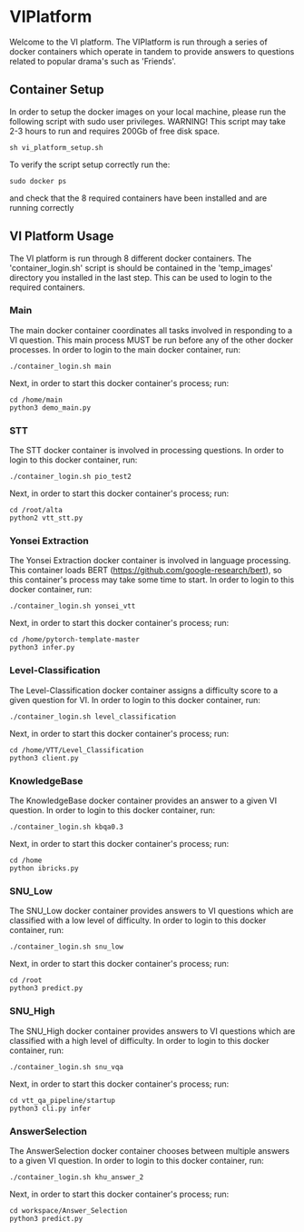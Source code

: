 # VIPlatform
Welcome to the VI platform. The VIPlatform is run through a series of docker containers which
operate in tandem to provide answers to questions related to popular drama's such as 'Friends'.


## Container Setup
In order to setup the docker images on your local machine, please run the following script with sudo user privileges.
WARNING! This script may take 2-3 hours to run and requires 200Gb of free disk space.
```console
sh vi_platform_setup.sh
```

To verify the script setup correctly run the:

```console
sudo docker ps
```
and check that the 8 required containers have been installed and are running correctly

## VI Platform Usage

The VI platform is run through 8 different docker containers. The 'container_login.sh' script is should be contained in 
the 'temp_images' directory you installed in the last step. This can be used to login to the required containers.

### Main
The main docker container coordinates all tasks involved in responding to a VI question. 
This main process MUST be run before any of the other docker processes. In order to login to the main docker container, run:
```console
./container_login.sh main
```
Next, in order to start this docker container's process; run:
```console
cd /home/main
python3 demo_main.py
```
### STT
The STT docker container is involved in processing questions. In order to login to this docker container, run:
```console
./container_login.sh pio_test2
```
Next, in order to start this docker container's process; run:
```console
cd /root/alta
python2 vtt_stt.py
```
### Yonsei Extraction
The Yonsei Extraction docker container is involved in language processing. This container loads BERT (https://github.com/google-research/bert), so this container's process may take some time to start. In order to login to this docker container, run:
```console
./container_login.sh yonsei_vtt
```
Next, in order to start this docker container's process; run:
```console
cd /home/pytorch-template-master
python3 infer.py
```
### Level-Classification
The Level-Classification docker container assigns a difficulty score to a given question for VI. In order to login to this docker container, run:
```console
./container_login.sh level_classification
```
Next, in order to start this docker container's process; run:
```console
cd /home/VTT/Level_Classification
python3 client.py  
```
### KnowledgeBase
The KnowledgeBase docker container provides an answer to a given VI question. In order to login to this docker container, run:
```console
./container_login.sh kbqa0.3
```
Next, in order to start this docker container's process; run:
```console
cd /home
python ibricks.py  
```
### SNU_Low 
The SNU_Low docker container provides answers to VI questions which are classified with a low level of difficulty. 
In order to login to this docker container, run:
```console
./container_login.sh snu_low
```
Next, in order to start this docker container's process; run:
```console
cd /root
python3 predict.py 
```
### SNU_High
The SNU_High docker container provides answers to VI questions which are classified with a high level of difficulty. 
In order to login to this docker container, run:
```console
./container_login.sh snu_vqa
```
Next, in order to start this docker container's process; run:
```console
cd vtt_qa_pipeline/startup
python3 cli.py infer
```
### AnswerSelection
The AnswerSelection docker container chooses between multiple answers to a given VI  question. 
In order to login to this docker container, run:
```console
./container_login.sh khu_answer_2
```
Next, in order to start this docker container's process; run:
```console
cd workspace/Answer_Selection
python3 predict.py
```